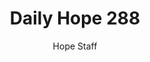 ---
image: /assets/img/daily-hope-default-artwork.png
title: Daily Hope 288
number: 288
categories:
  - Daily Hope
author: Hope Staff
notes: Daily Hope 288
embed: >-
  <iframe style="border-radius:12px" src="https://open.spotify.com/embed/episode/6TVJ8bmuzEAb2Rk9KYIDZm?utm_source=generator" width="100%" height="152" frameBorder="0" allowfullscreen="" allow="autoplay; clipboard-write; encrypted-media; fullscreen; picture-in-picture" loading="lazy"></iframe>
---